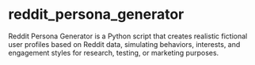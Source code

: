 # reddit_persona_generator
Reddit Persona Generator is a Python script that creates realistic fictional user profiles based on Reddit data, simulating behaviors, interests, and engagement styles for research, testing, or marketing purposes.
